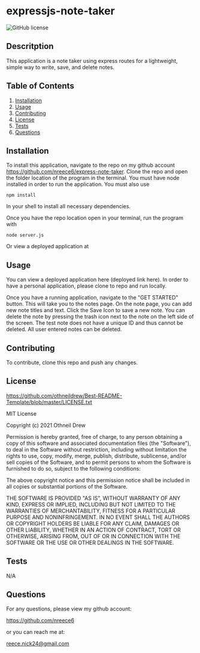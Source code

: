 # expressjs-note-taker

![GitHub license](https://img.shields.io/badge/license-MIT-blue.svg)



## Descritption

This application is a note taker using express routes for a lightweight, simple way to write, save, and delete notes.


## Table of Contents

  1. [Installation](#installation)
  2. [Usage](#usage)
  3. [Contributing](#contributing)
  4. [License](#license)
  5. [Tests](#tests)
  6. [Questions](#questions)
  

## Installation

To install this application, navigate to the repo on my github account https://github.com/nreece6/express-note-taker. Clone the repo and open the folder location of the program in the terminal. You must have node installed in order to run the application. You must also use 

```
npm install
```

In your shell to install all necessary dependencies.

Once you have the repo location open in your terminal, run the program with 

```
node server.js
 ``` 

 Or view a deployed application at 


## Usage

You can view a deployed application here (deployed link here). In order to have a personal application, please clone to repo and run locally.

Once you have a running application, navigate to the "GET STARTED" button. This will take you to the notes page. On the note page, you can add new note titles and text. Click the Save Icon to save a new note. You can delete the note by pressing the trash icon next to the note on the left side of the screen. The test note does not have a unique ID and thus cannot be deleted. All user entered notes can be deleted.

## Contributing

To contribute, clone this repo and push any changes.


## License

https://github.com/othneildrew/Best-README-Template/blob/master/LICENSE.txt

MIT License

Copyright (c) 2021 Othneil Drew

Permission is hereby granted, free of charge, to any person obtaining a copy
of this software and associated documentation files (the "Software"), to deal
in the Software without restriction, including without limitation the rights
to use, copy, modify, merge, publish, distribute, sublicense, and/or sell
copies of the Software, and to permit persons to whom the Software is
furnished to do so, subject to the following conditions:

The above copyright notice and this permission notice shall be included in all
copies or substantial portions of the Software.

THE SOFTWARE IS PROVIDED "AS IS", WITHOUT WARRANTY OF ANY KIND, EXPRESS OR
IMPLIED, INCLUDING BUT NOT LIMITED TO THE WARRANTIES OF MERCHANTABILITY,
FITNESS FOR A PARTICULAR PURPOSE AND NONINFRINGEMENT. IN NO EVENT SHALL THE
AUTHORS OR COPYRIGHT HOLDERS BE LIABLE FOR ANY CLAIM, DAMAGES OR OTHER
LIABILITY, WHETHER IN AN ACTION OF CONTRACT, TORT OR OTHERWISE, ARISING FROM,
OUT OF OR IN CONNECTION WITH THE SOFTWARE OR THE USE OR OTHER DEALINGS IN THE
SOFTWARE.


## Tests

N/A

## Questions


For any questions, please view my github account:

https://github.com/nreece6

or you can reach me at:

reece.nick24@gmail.com